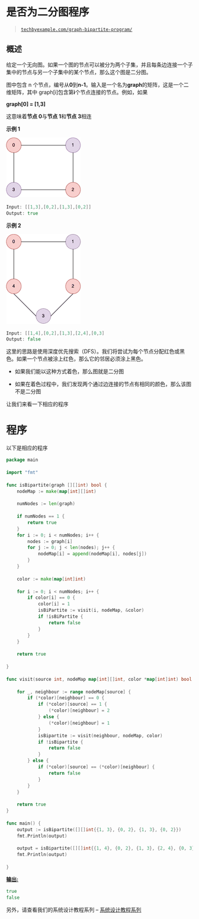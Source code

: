 # 是否为二分图程序

> [`techbyexample.com/graph-bipartite-program/`](https://techbyexample.com/graph-bipartite-program/)

## **概述**

给定一个无向图。如果一个图的节点可以被分为两个子集，并且每条边连接一个子集中的节点与另一个子集中的某个节点，那么这个图是二分图。

图中包含 n 个节点，编号从**0**到**n-1**。输入是一个名为**graph**的矩阵，这是一个二维矩阵，其中 graph[i]包含第**i**个节点连接的节点。例如，如果

**graph[0] = [1,3]**

这意味着**节点 0**与**节点 1**和**节点 3**相连

**示例 1**

![](img/92669909d240e250e8a5663c7d9be398.png)

```go
Input: [[1,3],[0,2],[1,3],[0,2]]
Output: true
```

**示例 2**

![](img/9e4dffc2c4fa73c6afc6e4f4e355db2e.png)

```go
Input: [[1,4],[0,2],[1,3],[2,4],[0,3]
Output: false
```

这里的思路是使用深度优先搜索（DFS）。我们将尝试为每个节点分配红色或黑色。如果一个节点被涂上红色，那么它的邻居必须涂上黑色。

+   如果我们能以这种方式着色，那么图就是二分图

+   如果在着色过程中，我们发现两个通过边连接的节点有相同的颜色，那么该图不是二分图

让我们来看一下相应的程序

# **程序**

以下是相应的程序

```go
package main

import "fmt"

func isBipartite(graph [][]int) bool {
	nodeMap := make(map[int][]int)

	numNodes := len(graph)

	if numNodes == 1 {
		return true
	}
	for i := 0; i < numNodes; i++ {
		nodes := graph[i]
		for j := 0; j < len(nodes); j++ {
			nodeMap[i] = append(nodeMap[i], nodes[j])
		}
	}

	color := make(map[int]int)

	for i := 0; i < numNodes; i++ {
		if color[i] == 0 {
			color[i] = 1
			isBiPartite := visit(i, nodeMap, &color)
			if !isBiPartite {
				return false
			}
		}
	}

	return true

}

func visit(source int, nodeMap map[int][]int, color *map[int]int) bool {

	for _, neighbour := range nodeMap[source] {
		if (*color)[neighbour] == 0 {
			if (*color)[source] == 1 {
				(*color)[neighbour] = 2
			} else {
				(*color)[neighbour] = 1
			}
			isBipartite := visit(neighbour, nodeMap, color)
			if !isBipartite {
				return false
			}
		} else {
			if (*color)[source] == (*color)[neighbour] {
				return false
			}
		}
	}

	return true
}

func main() {
	output := isBipartite([][]int{{1, 3}, {0, 2}, {1, 3}, {0, 2}})
	fmt.Println(output)

	output = isBipartite([][]int{{1, 4}, {0, 2}, {1, 3}, {2, 4}, {0, 3}})
	fmt.Println(output)

}
```

**[输出:](http://Output:)**

```go
true
false
```

另外，请查看我们的系统设计教程系列 – [系统设计教程系列](https://techbyexample.com/system-design-questions/)
